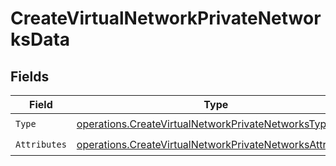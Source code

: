 # CreateVirtualNetworkPrivateNetworksData


## Fields

| Field                                                                                                                                | Type                                                                                                                                 | Required                                                                                                                             | Description                                                                                                                          |
| ------------------------------------------------------------------------------------------------------------------------------------ | ------------------------------------------------------------------------------------------------------------------------------------ | ------------------------------------------------------------------------------------------------------------------------------------ | ------------------------------------------------------------------------------------------------------------------------------------ |
| `Type`                                                                                                                               | [operations.CreateVirtualNetworkPrivateNetworksType](../../models/operations/createvirtualnetworkprivatenetworkstype.md)             | :heavy_check_mark:                                                                                                                   | N/A                                                                                                                                  |
| `Attributes`                                                                                                                         | [operations.CreateVirtualNetworkPrivateNetworksAttributes](../../models/operations/createvirtualnetworkprivatenetworksattributes.md) | :heavy_check_mark:                                                                                                                   | N/A                                                                                                                                  |